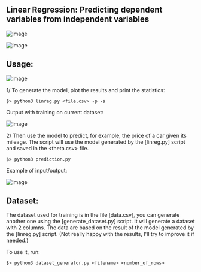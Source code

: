 ## Linear Regression: Predicting dependent variables from independent variables


![image](https://user-images.githubusercontent.com/91064070/213888620-6b488e8f-0164-4655-a442-af6fe28b1bb3.png)

![image](https://user-images.githubusercontent.com/91064070/213887705-0a1ac769-e042-4d45-a0c6-717af65efeea.png)


## Usage:

![image](https://user-images.githubusercontent.com/91064070/217234438-dbcb4473-bef4-44d6-8efb-eee9a3378c30.png)

1/ To generate the model, plot the results and print the statistics:
```shell
$> python3 linreg.py <file.csv> -p -s
```
Output with training on current dataset:

![image](https://user-images.githubusercontent.com/91064070/217247786-9e957689-64d3-4110-8025-51833817d29b.png)

2/ Then use the model to predict, for example, the price of a car given its mileage. The script will use the model generated by the [linreg.py] script and saved in the <theta.csv> file.
```shell
$> python3 prediction.py
```

Example of input/output:

![image](https://user-images.githubusercontent.com/91064070/217232883-c284289b-4775-43b1-8178-f34aa1ba1389.png)


## Dataset:

The dataset used for training is in the file [data.csv], you can generate another one using the [generate_dataset.py] script. It will generate a dataset with 2 columns. The data are based on the result of the model generated by the [linreg.py] script. (Not really happy with the results, I'll try to improve it if needed.)

To use it, run:
```shell
$> python3 dataset_generator.py <filename> <number_of_rows>
```
